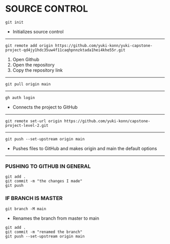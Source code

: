 # SOURCE CONTROL

`git init`
- Initializes source control

---

`git remote add origin https://github.com/yuki-konn/yuki-capstone-project-qd4jy1hdc35uw4f11caqhpnnzktada1hei4khe55r.git`

1. Open Github
2. Open the repository
3. Copy the repository link

---

`git pull origin main`

---

`gh auth login`
- Connects the project to GitHub

---

`git remote set-url origin https://github.com/yuki-konn/capstone-project-level-2.git`

---

`git push --set-upstream origin main`
- Pushes files to GitHub and makes origin and main the default options

---

### PUSHING TO GITHUB IN GENERAL
```
git add .
git commit -m "the changes I made"
git push
```

### IF BRANCH IS MASTER

`git branch -M main`
- Renames the branch from master to main

```
git add .
git commit -m "renamed the branch"
git push --set-upstream origin main
```